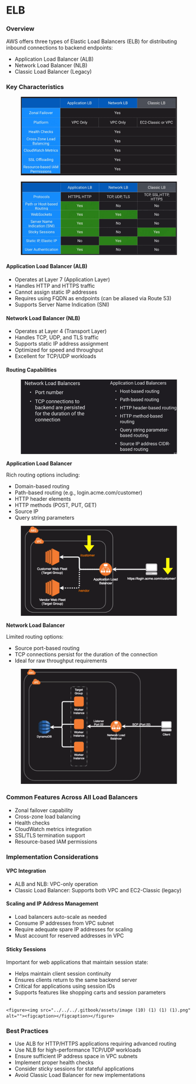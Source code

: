 # ELB

### Overview

AWS offers three types of Elastic Load Balancers (ELB) for distributing inbound connections to backend endpoints:

* Application Load Balancer (ALB)
* Network Load Balancer (NLB)
* Classic Load Balancer (Legacy)

### Key Characteristics

<figure><img src="../../../.gitbook/assets/image (6) (1) (1) (1) (1).png" alt=""><figcaption></figcaption></figure>

<figure><img src="../../../.gitbook/assets/image (7) (1) (1) (1) (1).png" alt=""><figcaption></figcaption></figure>

#### Application Load Balancer (ALB)

* Operates at Layer 7 (Application Layer)
* Handles HTTP and HTTPS traffic
* Cannot assign static IP addresses
* Requires using FQDN as endpoints (can be aliased via Route 53)
* Supports Server Name Indication (SNI)

#### Network Load Balancer (NLB)

* Operates at Layer 4 (Transport Layer)
* Handles TCP, UDP, and TLS traffic
* Supports static IP address assignment
* Optimized for speed and throughput
* Excellent for TCP/UDP workloads

#### Routing Capabilities

<figure><img src="../../../.gitbook/assets/image (8) (1) (1) (1).png" alt=""><figcaption></figcaption></figure>

**Application Load Balancer**

Rich routing options including:

* Domain-based routing
* Path-based routing (e.g., login.acme.com/customer)
* HTTP header elements
* HTTP methods (POST, PUT, GET)
* Source IP
* Query string parameters

<figure><img src="../../../.gitbook/assets/image (11) (1) (1) (1).png" alt=""><figcaption></figcaption></figure>

**Network Load Balancer**

Limited routing options:

* Source port-based routing
* TCP connections persist for the duration of the connection
* Ideal for raw throughput requirements

<figure><img src="../../../.gitbook/assets/image (9) (1) (1) (1).png" alt=""><figcaption></figcaption></figure>

### Common Features Across All Load Balancers

* Zonal failover capability
* Cross-zone load balancing
* Health checks
* CloudWatch metrics integration
* SSL/TLS termination support
* Resource-based IAM permissions

### Implementation Considerations

#### VPC Integration

* ALB and NLB: VPC-only operation
* Classic Load Balancer: Supports both VPC and EC2-Classic (legacy)

#### Scaling and IP Address Management

* Load balancers auto-scale as needed
* Consume IP addresses from VPC subnet
* Require adequate spare IP addresses for scaling
* Must account for reserved addresses in VPC

#### Sticky Sessions

Important for web applications that maintain session state:

* Helps maintain client session continuity
* Ensures clients return to the same backend server
* Critical for applications using session IDs
* Supports features like shopping carts and session parameters
*

    <figure><img src="../../../.gitbook/assets/image (10) (1) (1) (1).png" alt=""><figcaption></figcaption></figure>

### Best Practices

* Use ALB for HTTP/HTTPS applications requiring advanced routing
* Use NLB for high-performance TCP/UDP workloads
* Ensure sufficient IP address space in VPC subnets
* Implement proper health checks
* Consider sticky sessions for stateful applications
* Avoid Classic Load Balancer for new implementations

